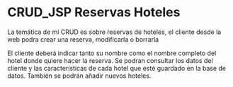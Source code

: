 # CRUD_JSP Reservas Hoteles

La temática de mi CRUD es sobre reservas de hoteles, el cliente desde la web podra crear una reserva, modificarla
o borrarla

El cliente deberá indicar tanto su nombre como el nombre completo del hotel donde quiere hacer la reserva.
Se podran consultar los datos del cliente y las características de cada hotel que esté guardado en la base de datos.
También se podrán añadir nuevos hoteles.
